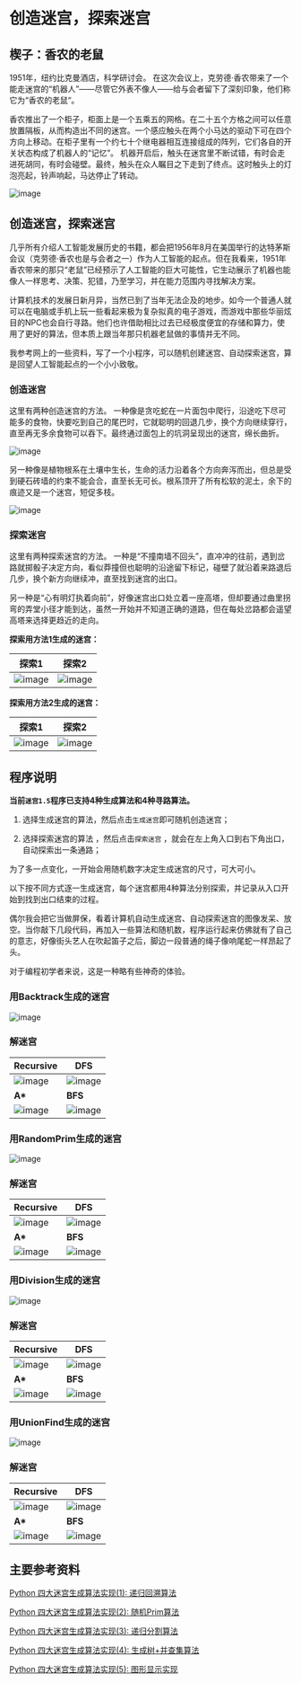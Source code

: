 # 创造迷宫，探索迷宫
## 楔子：香农的老鼠

1951年，纽约比克曼酒店，科学研讨会。 在这次会议上，克劳德·香农带来了一个能走迷宫的“机器人”——尽管它外表不像人——给与会者留下了深刻印象，他们称它为“香农的老鼠“。

香农推出了一个柜子，柜面上是一个五乘五的网格。在二十五个方格之间可以任意放置隔板，从而构造出不同的迷宫。一个感应触头在两个小马达的驱动下可在四个方向上移动。在柜子里有一个约七十个继电器相互连接组成的阵列，它们各自的开关状态构成了机器人的“记忆”。 机器开启后，触头在迷宫里不断试错，有时会走进死胡同，有时会碰壁。最终，触头在众人瞩目之下走到了终点。这时触头上的灯泡亮起，铃声响起，马达停止了转动。

![image](images/e39699b05becef3b7b2ef63201f76005.jpg)

## 创造迷宫，探索迷宫
几乎所有介绍人工智能发展历史的书籍，都会把1956年8月在美国举行的达特茅斯会议（克劳德·香农也是与会者之一）作为人工智能的起点。但在我看来，1951年香农带来的那只“老鼠”已经预示了人工智能的巨大可能性，它生动展示了机器也能像人一样思考、决策、犯错，乃至学习，并在能力范围内寻找解决方案。

计算机技术的发展日新月异，当然已到了当年无法企及的地步。如今一个普通人就可以在电脑或手机上玩一些看起来极为复杂拟真的电子游戏，而游戏中那些华丽炫目的NPC也会自行寻路。他们也许借助相比过去已经极度便宜的存储和算力，使用了更好的算法，但本质上跟当年那只机器老鼠做的事情并无不同。

我参考网上的一些资料，写了一个小程序，可以随机创建迷宫、自动探索迷宫，算是回望人工智能起点的一个小小致敬。

### 创造迷宫
这里有两种创造迷宫的方法。 一种像是贪吃蛇在一片面包中爬行，沿途吃下尽可能多的食物，快要吃到自己的尾巴时，它就聪明的回退几步，换个方向继续穿行，直至再无多余食物可以吞下。最终通过面包上的坑洞呈现出的迷宫，绵长曲折。

![image](images/20ed039bd28b9ab868d29cec2a8cda60.gif)

另一种像是植物根系在土壤中生长，生命的活力沿着各个方向奔泻而出，但总是受到硬石砖墙的约束不能会合，直至长无可长。根系顶开了所有松软的泥土，余下的痕迹又是一个迷宫，短促多枝。

![image](images/b4f9a8e725028e207c377842103ccddb.gif)

### 探索迷宫
这里有两种探索迷宫的方法。 一种是“不撞南墙不回头”，直冲冲的往前，遇到岔路就掷骰子决定方向，看似莽撞但也聪明的沿途留下标记，碰壁了就沿着来路退后几步，换个新方向继续冲，直至找到迷宫的出口。

另一种是“心有明灯执着向前”，好像迷宫出口处立着一座高塔，但却要通过曲里拐弯的弄堂小径才能到达，虽然一开始并不知道正确的道路，但在每处岔路都会遥望高塔来选择更趋近的走向。

**探索用方法1生成的迷宫：**

|探索1|探索2|
| ----- | ----- |
|![image](images/858f12ebe9c23458ae58f05a84124cd0.gif)|![image](images/45b6322a60e0fb5ee50dca856e71183f.gif)|

**探索用方法2生成的迷宫：**

|探索1|探索2|
| ----- | ----- |
|![image](images/daaa358f5dd772fa74c8535c2649404e.gif)|![image](images/186b4261073a6e2eeb3df966cc079156.gif)|

## 程序说明
**当前`迷宫1.5`程序已支持4种生成算法和4种寻路算法。**

1. 选择生成迷宫的算法，然后点击`生成迷宫`即可随机创造迷宫；

2. 选择探索迷宫的算法 ，然后点击`探索迷宫` ，就会在左上角入口到右下角出口，自动探索出一条通路；

为了多一点变化，一开始会用随机数字决定生成迷宫的尺寸，可大可小。

以下按不同方式逐一生成迷宫，每个迷宫都用4种算法分别探索，并记录从入口开始到找到出口结束的过程。

偶尔我会把它当做屏保，看着计算机自动生成迷宫、自动探索迷宫的图像发呆、放空。当你敲下几段代码，再加入一些算法和随机数，程序运行起来仿佛就有了自己的意志，好像街头艺人在吹起笛子之后，脚边一段普通的绳子像响尾蛇一样昂起了头。

对于编程初学者来说，这是一种略有些神奇的体验。

### 用Backtrack生成的迷宫

![image](images/12e03951fbb85f877853df3abedd94e2.gif)

### 解迷宫

| **Recursive**                                         | **DFS**                                               |
| ----------------------------------------------------- | ----------------------------------------------------- |
| ![image](images/9e9a3d16e49d844a384e11cb7028ebca.gif) | ![image](images/14d7f01f3f6bf8849023e8325a64868f.gif) |
| **A\***                                               | **BFS**                                               |
| ![image](images/50bdc80d239b10be413859962c870172.gif) | ![image](images/7cc126c86d9e226e5ca13ee5d6567ff8.gif) |

### 用RandomPrim生成的迷宫

![image](images/3b8142050435f2c218c526b4259307de.gif)

### 解迷宫

| **Recursive**                                         | **DFS**                                               |
| ----------------------------------------------------- | ----------------------------------------------------- |
| ![image](images/254157bf41880cf48ed41322717acc9b.gif) | ![image](images/27584e399b4089f0e1b67de0815f9edf.gif) |
| **A\***                                               | **BFS**                                               |
| ![image](images/7609b0369a070a37b81f664c26051378.gif) | ![image](images/f8302ff23b33927ee106d44d6f4fae7e.gif) |

### 用Division生成的迷宫

![image](images/2e83a868720998bc872f79ed8e944bcf.gif)

### 解迷宫

| **Recursive**                                         | **DFS**                                               |
| ----------------------------------------------------- | ----------------------------------------------------- |
| ![image](images/98f54208de46a5fd6c4c57e8fd4f4b67.gif) | ![image](images/41b60614f22dcd22f8b422a81820491f.gif) |
| **A\***                                               | **BFS**                                               |
| ![image](images/4914e75e16ae613e7227655ebe4b0334.gif) | ![image](images/69ea33b3a26922dd90280372695ec138.gif) |

### 用UnionFind生成的迷宫

![image](images/d299c1e1d710a3ccbeedfa9b01b7798f.gif)

### 解迷宫

| **Recursive**                                         | **DFS**                                               |
| ----------------------------------------------------- | ----------------------------------------------------- |
| ![image](images/47afd47f4bde84f16edbe8cb3f47ee65.gif) | ![image](images/d70f5a30877cef6e632f0a62f13681eb.gif) |
| **A\***                                               | **BFS**                                               |
| ![image](images/f8e9379dd1641e0cea0bd06748f52226.gif) | ![image](images/4435825e8ecafee17aee8cc9255d29b8.gif) |



## 主要参考资料

[Python 四大迷宫生成算法实现(1): 递归回溯算法](https://blog.csdn.net/marble_xu/article/details/88201319)

[Python 四大迷宫生成算法实现(2): 随机Prim算法](https://blog.csdn.net/marble_xu/article/details/88285926)

[Python 四大迷宫生成算法实现(3): 递归分割算法](https://blog.csdn.net/marble_xu/article/details/89310401)

[Python 四大迷宫生成算法实现(4): 生成树+并查集算法](https://blog.csdn.net/marble_xu/article/details/89329862)

[Python 四大迷宫生成算法实现(5): 图形显示实现](https://blog.csdn.net/marble_xu/article/details/89735353)





